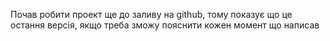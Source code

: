 Почав робити проект ще до заливу на github, тому показує що це остання версія, якщо треба зможу пояснити кожен момент що написав